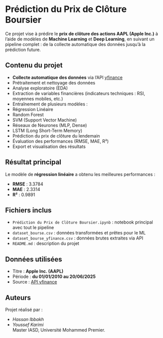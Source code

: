 #  Prédiction du Prix de Clôture Boursier

Ce projet vise à prédire le **prix de clôture des actions AAPL (Apple Inc.)** à l’aide de modèles de **Machine Learning** et **Deep Learning**, en suivant un pipeline complet : de la collecte automatique des données jusqu’à la prédiction future.

##  Contenu du projet

-  **Collecte automatique des données** via l’API [yfinance](https://pypi.org/project/yfinance/)
-  Prétraitement et nettoyage des données
-  Analyse exploratoire (EDA)
-  Extraction de variables financières (indicateurs techniques : RSI, moyennes mobiles, etc.)
-  Entraînement de plusieurs modèles :
  - Régression Linéaire
  - Random Forest
  - SVM (Support Vector Machine)
  - Réseaux de Neurones (MLP, Dense)
  - LSTM (Long Short-Term Memory)
-  Prédiction du prix de clôture du lendemain
-  Évaluation des performances (RMSE, MAE, R²)
-  Export et visualisation des résultats

##  Résultat principal

Le modèle de **régression linéaire** a obtenu les meilleures performances :

- **RMSE** : 3.3784  
- **MAE** : 2.3314  
- **R²** : 0.9891

##  Fichiers inclus

- `Prédiction du Prix de Clôture Boursier.ipynb` : notebook principal avec tout le pipeline
- `dataset_bourse.csv` : données transformées et prêtes pour le ML
- `dataset_bourse_yfinance.csv` : données brutes extraites via API
- `README.md` : description du projet

##  Données utilisées

- Titre : **Apple Inc. (AAPL)**
- Période : **du 01/01/2010 au 20/06/2025**
- Source : [API yfinance](https://pypi.org/project/yfinance/)

##  Auteurs

Projet réalisé par :
- *Hassan Ibbakh*
- *Youssef Karimi*  
Master IASD, Université Mohammed Premier.

